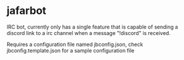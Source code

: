 # jafarbot

IRC bot, currently only has a single feature that is capable of sending a discord link to a irc channel when a message "!discord" is received.

Requires a configuration file named jbconfig.json, check jbconfig.template.json for a sample configuration file
